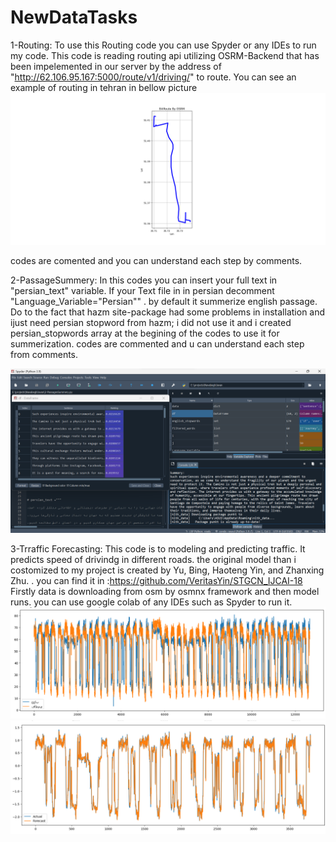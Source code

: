 # NewDataTasks

1-Routing:
To use this Routing code you can use Spyder or any IDEs to run my code. This code is reading routing api utilizing OSRM-Backend that has been impelemented in our server by the address of "http://62.106.95.167:5000/route/v1/driving/" to route.
You can see an example of routing in tehran in bellow picture
![alt text](https://github.com/Rjalalifar/NewDataTasks/blob/main/Images/RoutingResult.png)

codes are comented and you can understand each step by comments.

2-PassageSummery:
In this codes you can insert your full text in "persian_text" variable.
If your Text file in in persian decomment "Language_Variable="Persian"" . by default it summerize english passage.
Do to the fact that hazm site-package had some problems in installation and ijust need persian stopword from hazm; i did not use it and i created persian_stopwords array at the begining of the codes to use it for summerization.
codes are commented and u can understand each step from comments.

![alt text](https://github.com/Rjalalifar/NewDataTasks/blob/main/Images/SummaryResult.png)

3-Trraffic Forecasting: This code is to modeling and predicting traffic. It predicts speed of drivindg in different roads. the original model than i costomized to my project is created by Yu, Bing, Haoteng Yin, and Zhanxing Zhu. . you can find it in :https://github.com/VeritasYin/STGCN_IJCAI-18
Firstly data is downloading from osm by osmnx framework and then model runs. you can use google colab of any IDEs such as Spyder to run it.
![alt text](https://github.com/Rjalalifar/NewDataTasks/blob/main/Images/TrafficData.png)
![alt text](https://github.com/Rjalalifar/NewDataTasks/blob/main/Images/TrafficResult.png)
